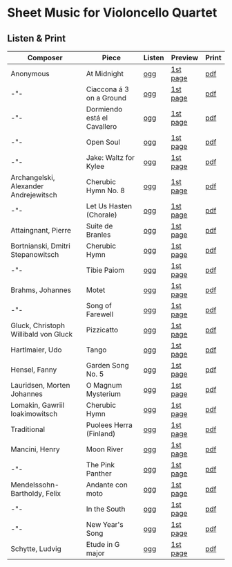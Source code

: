 # Sheet Music for Violoncello Quartet

## Listen & Print

Composer | Piece | Listen | Preview | Print
-------- | ----- | ------ | ------- | -----
Anonymous | At Midnight | [ogg](http://cellist.bplaced.net/ogg/Unbekannt/unbekannt_um_mitternacht.ogg) | [1st page](https://raw.githubusercontent.com/cellist/Lilypond-Sheet-Music/master/Vlc%2C%20Vlc%2C%20Vlc%2C%20Vlc/Unbekannt/Um%20Mitternacht/preview.png) | [pdf](https://github.com/cellist/Lilypond-Sheet-Music/raw/master/Vlc%2C%20Vlc%2C%20Vlc%2C%20Vlc/Unbekannt/Um%20Mitternacht/unbekannt_um_mitternacht.pdf)
-"- | Ciaccona á 3 on a Ground | [ogg](http://cellist.bplaced.net/ogg/Unbekannt/unbekannt_ciaccona.ogg) | [1st page](https://raw.githubusercontent.com/cellist/Lilypond-Sheet-Music/master/Vlc%2C%20Vlc%2C%20Vlc%2C%20Vlc/Unbekannt/Ciaccona/preview.png) | [pdf](https://github.com/cellist/Lilypond-Sheet-Music/raw/master/Vlc%2C%20Vlc%2C%20Vlc%2C%20Vlc/Unbekannt/Ciaccona/unbekannt_ciaccona.pdf)
-"- | Dormiendo está el Cavallero | [ogg](http://cellist.bplaced.net/ogg/Unbekannt/anonymous_dormiendo.ogg) | [1st page](https://raw.githubusercontent.com/cellist/Lilypond-Sheet-Music/master/Vlc%2C%20Vlc%2C%20Vlc%2C%20Vlc/Unbekannt/Dormiendo/preview.png) | [pdf](https://github.com/cellist/Lilypond-Sheet-Music/raw/master/Vlc%2C%20Vlc%2C%20Vlc%2C%20Vlc/Unbekannt/Dormiendo/anonymous_dormiendo.pdf)
-"- | Open Soul | [ogg](http://cellist.bplaced.net/ogg/Unbekannt/unbekannt_open_soul.ogg) | [1st page](https://raw.githubusercontent.com/cellist/Lilypond-Sheet-Music/master/Vlc%2C%20Vlc%2C%20Vlc%2C%20Vlc/Unbekannt/Open%20Soul/preview.png) | [pdf](https://github.com/cellist/Lilypond-Sheet-Music/raw/master/Vlc%2C%20Vlc%2C%20Vlc%2C%20Vlc/Unbekannt/Open%20Soul/unbekannt_open_soul.pdf)
-"- | Jake: Waltz for Kylee | [ogg](http://cellist.bplaced.net/ogg/Unbekannt/unbekannt_walzer_f%c3%bcr_kylee.ogg) | [1st page](https://raw.githubusercontent.com/cellist/Lilypond-Sheet-Music/master/Vlc%2C%20Vlc%2C%20Vlc%2C%20Vlc/Unbekannt/Walzer%20f%C3%BCr%20Kylee/preview.png) | [pdf](https://github.com/cellist/Lilypond-Sheet-Music/raw/master/Vlc%2C%20Vlc%2C%20Vlc%2C%20Vlc/Unbekannt/Walzer%20f%C3%BCr%20Kylee/unbekannt_walzer_f%C3%BCr_kylee.pdf)
Archangelski, Alexander Andrejewitsch | Cherubic Hymn No. 8 | [ogg](http://cellist.bplaced.net/ogg/Archangelski,%20Alexander%20Andrejewitsch/archangelski_hymne.ogg) | [1st page](https://raw.githubusercontent.com/cellist/Lilypond-Sheet-Music/master/Vlc%2C%20Vlc%2C%20Vlc%2C%20Vlc/Archangelski%2C%20Alexander%20Andrejewitsch/Cherubische%20Hymne%20Nr%208/preview.png) | [pdf](https://github.com/cellist/Lilypond-Sheet-Music/raw/master/Vlc%2C%20Vlc%2C%20Vlc%2C%20Vlc/Archangelski%2C%20Alexander%20Andrejewitsch/Cherubische%20Hymne%20Nr%208/archangelski_hymne.pdf)
-"- | Let Us Hasten (Chorale) | [ogg](http://cellist.bplaced.net/ogg/Archangelski,%20Alexander%20Andrejewitsch/archangelski_choral.ogg) | [1st page](https://raw.githubusercontent.com/cellist/Lilypond-Sheet-Music/master/Vlc%2C%20Vlc%2C%20Vlc%2C%20Vlc/Archangelski%2C%20Alexander%20Andrejewitsch/Choral/preview.png) | [pdf](https://github.com/cellist/Lilypond-Sheet-Music/raw/master/Vlc%2C%20Vlc%2C%20Vlc%2C%20Vlc/Archangelski%2C%20Alexander%20Andrejewitsch/Choral/archangelski_choral.pdf)
Attaingnant, Pierre | Suite de Branles | [ogg](http://cellist.bplaced.net/ogg/Attaingnant,%20Pierre/attaingnant_suite_de_branles.ogg) | [1st page](https://raw.githubusercontent.com/cellist/Lilypond-Sheet-Music/master/Vlc%2C%20Vlc%2C%20Vlc%2C%20Vlc/Attaingnant%2C%20Pierre/Suite%20de%20Branles/preview.png) | [pdf](https://github.com/cellist/Lilypond-Sheet-Music/raw/master/Vlc%2C%20Vlc%2C%20Vlc%2C%20Vlc/Attaingnant%2C%20Pierre/Suite%20de%20Branles/attaingnant_suite_de_branles.pdf)
Bortnianski, Dmitri Stepanowitsch | Cherubic Hymn | [ogg](http://cellist.bplaced.net/ogg/Bortnianski,%20Dmitri/bortnianski_hymne_der_cherubim.ogg) | [1st page](https://raw.githubusercontent.com/cellist/Lilypond-Sheet-Music/master/Vlc%2C%20Vlc%2C%20Vlc%2C%20Vlc/Bortnjanski%2C%20Dmitri%20Stepanowitsch/Hymne%20der%20Cherubim/preview.png) | [pdf](https://github.com/cellist/Lilypond-Sheet-Music/raw/master/Vlc%2C%20Vlc%2C%20Vlc%2C%20Vlc/Bortnjanski%2C%20Dmitri%20Stepanowitsch/Hymne%20der%20Cherubim/bortnianski_hymne_der_cherubim.pdf)
-"- | Tibie Paiom | [ogg](http://cellist.bplaced.net/ogg/Bortnianski,%20Dmitri/bortnjanski_tibie_paiom.ogg) | [1st page](https://raw.githubusercontent.com/cellist/Lilypond-Sheet-Music/master/Vlc%2C%20Vlc%2C%20Vlc%2C%20Vlc/Bortnjanski%2C%20Dmitri%20Stepanowitsch/Tibie%20Paiom/preview.png) | [pdf](https://github.com/cellist/Lilypond-Sheet-Music/raw/master/Vlc%2C%20Vlc%2C%20Vlc%2C%20Vlc/Bortnjanski%2C%20Dmitri%20Stepanowitsch/Tibie%20Paiom/bortnjanski_tibie_paiom.pdf)
Brahms, Johannes | Motet | [ogg](http://cellist.bplaced.net/ogg/Brahms,%20Johannes/brahms_motette.ogg) | [1st page](https://raw.githubusercontent.com/cellist/Lilypond-Sheet-Music/master/Vlc%2C%20Vlc%2C%20Vlc%2C%20Vlc/Brahms%2C%20Johannes/Motette/preview.png) | [pdf](https://github.com/cellist/Lilypond-Sheet-Music/raw/master/Vlc%2C%20Vlc%2C%20Vlc%2C%20Vlc/Brahms%2C%20Johannes/Motette/brahms_motette.pdf)
-"- | Song of Farewell | [ogg](http://cellist.bplaced.net/ogg/Brahms,%20Johannes/brahms_abschiedslied.ogg) | [1st page](https://raw.githubusercontent.com/cellist/Lilypond-Sheet-Music/master/Vlc%2C%20Vlc%2C%20Vlc%2C%20Vlc/Brahms%2C%20Johannes/Abschiedslied/preview.png) | [pdf](https://github.com/cellist/Lilypond-Sheet-Music/raw/master/Vlc%2C%20Vlc%2C%20Vlc%2C%20Vlc/Brahms%2C%20Johannes/Abschiedslied/brahms_abschiedslied.pdf)
Gluck, Christoph Willibald von Gluck | Pizzicatto | [ogg](http://cellist.bplaced.net/ogg/Gluck,%20Christoph%20Willibald%20von/gluck_pizzicatto_4vlc.ogg) | [1st page](https://raw.githubusercontent.com/cellist/Lilypond-Sheet-Music/master/Vlc%2C%20Vlc%2C%20Vlc%2C%20Vlc/Gluck%2C%20Christoph%20Willibald%20von/Pizzicatto/preview.png) | [pdf](https://github.com/cellist/Lilypond-Sheet-Music/raw/master/Vlc%2C%20Vlc%2C%20Vlc%2C%20Vlc/Gluck%2C%20Christoph%20Willibald%20von/Pizzicatto/gluck_pizzicatto.pdf)
Hartlmaier, Udo | Tango | [ogg](http://cellist.bplaced.net/ogg/Hartlmaier,%20Udo/hartlmaier_tango.ogg) | [1st page](https://raw.githubusercontent.com/cellist/Lilypond-Sheet-Music/master/Vlc%2C%20Vlc%2C%20Vlc%2C%20Vlc/Hartlmaier%2C%20Udo/Tango/preview.png) | [pdf](https://github.com/cellist/Lilypond-Sheet-Music/raw/master/Vlc%2C%20Vlc%2C%20Vlc%2C%20Vlc/Hartlmaier%2C%20Udo/Tango/hartlmaier_tango.pdf)
Hensel, Fanny | Garden Song No. 5 | [ogg](http://cellist.bplaced.net/ogg/Hensel,%20Fanny/hensel_waldesrauschen.ogg) | [1st page](https://raw.githubusercontent.com/cellist/Lilypond-Sheet-Music/master/Vlc%2C%20Vlc%2C%20Vlc%2C%20Vlc/Hensel%2C%20Fanny/Abendlich%20schon%20rauscht%20der%20Wald/preview.png) | [pdf](https://github.com/cellist/Lilypond-Sheet-Music/raw/master/Vlc%2C%20Vlc%2C%20Vlc%2C%20Vlc/Hensel%2C%20Fanny/Abendlich%20schon%20rauscht%20der%20Wald/hensel_waldesrauschen.pdf)
Lauridsen, Morten Johannes | O Magnum Mysterium | [ogg](http://cellist.bplaced.net/ogg/Lauridsen,%20Morten%20Johannes/lauridsen_o_magnum_mysterium.ogg) | [1st page](https://raw.githubusercontent.com/cellist/Lilypond-Sheet-Music/master/Vlc%2C%20Vlc%2C%20Vlc%2C%20Vlc/Lauridsen%2C%20Morten%20Johannes/O%20Magnum%20Mysterium/preview.png) | [pdf](https://github.com/cellist/Lilypond-Sheet-Music/raw/master/Vlc%2C%20Vlc%2C%20Vlc%2C%20Vlc/Lauridsen%2C%20Morten%20Johannes/O%20Magnum%20Mysterium/lauridsen_o_magnum_mysterium.pdf)
Lomakin, Gawriil Ioakimowitsch | Cherubic Hymn | [ogg](http://cellist.bplaced.net/ogg/Lomakin,%20Gawriil%20Ioakimowitsch/lomakin_hymne_der_cherubim.ogg) | [1st page](https://raw.githubusercontent.com/cellist/Lilypond-Sheet-Music/master/Vlc%2C%20Vlc%2C%20Vlc%2C%20Vlc/Lomakin%2C%20Gawriil%20Ioakimowitsch/Hymne%20der%20Cherubim/preview.png) | [pdf](https://github.com/cellist/Lilypond-Sheet-Music/raw/master/Vlc%2C%20Vlc%2C%20Vlc%2C%20Vlc/Lomakin%2C%20Gawriil%20Ioakimowitsch/Hymne%20der%20Cherubim/lomakin_hymne_der_cherubim.pdf)
Traditional | Puolees Herra (Finland) | [ogg](http://cellist.bplaced.net/ogg/Traditional/traditional_puolees_herra.ogg) | [1st page](https://raw.githubusercontent.com/cellist/Lilypond-Sheet-Music/master/Vlc%2C%20Vlc%2C%20Vlc%2C%20Vlc/Traditional/Puolees%20Herra/preview.png) | [pdf](https://github.com/cellist/Lilypond-Sheet-Music/raw/master/Vlc%2C%20Vlc%2C%20Vlc%2C%20Vlc/Traditional/Puolees%20Herra/traditional_puolees_herra.pdf)
Mancini, Henry | Moon River | [ogg](http://cellist.bplaced.net/ogg/Mancini,%20Henry/mancini_moon_river.ogg) | [1st page](https://raw.githubusercontent.com/cellist/Lilypond-Sheet-Music/master/Vlc%2C%20Vlc%2C%20Vlc%2C%20Vlc/Mancini%2C%20Henry/Moon%20River/preview.png) | [pdf](https://github.com/cellist/Lilypond-Sheet-Music/raw/master/Vlc%2C%20Vlc%2C%20Vlc%2C%20Vlc/Mancini%2C%20Henry/Moon%20River/mancini_moon_river.pdf)
-"- | The Pink Panther | [ogg](http://cellist.bplaced.net/ogg/Mancini,%20Henry/mancini_pink_panther.ogg) | [1st page](https://raw.githubusercontent.com/cellist/Lilypond-Sheet-Music/master/Vlc%2C%20Vlc%2C%20Vlc%2C%20Vlc/Mancini%2C%20Henry/The%20Pink%20Panther/preview.png) | [pdf](https://github.com/cellist/Lilypond-Sheet-Music/raw/master/Vlc%2C%20Vlc%2C%20Vlc%2C%20Vlc/Mancini%2C%20Henry/The%20Pink%20Panther/mancini_pink_panther.pdf)
Mendelssohn-Bartholdy, Felix | Andante con moto | [ogg](http://cellist.bplaced.net/ogg/Mendelssohn-Bartholdy,%20Felix/mendelssohn_andante_con_moto.ogg) | [1st page](https://raw.githubusercontent.com/cellist/Lilypond-Sheet-Music/master/Vlc%2C%20Vlc%2C%20Vlc%2C%20Vlc/Mendelssohn-Bartholdy%2C%20Felix/Andante%20con%20moto/preview.png) | [pdf](https://github.com/cellist/Lilypond-Sheet-Music/raw/master/Vlc%2C%20Vlc%2C%20Vlc%2C%20Vlc/Mendelssohn-Bartholdy%2C%20Felix/Andante%20con%20moto/mendelssohn_andante_con_moto.pdf)
-"- | In the South | [ogg](http://cellist.bplaced.net/ogg/Mendelssohn-Bartholdy,%20Felix/mendelssohn_im_s%c3%bcden.ogg) | [1st page](https://raw.githubusercontent.com/cellist/Lilypond-Sheet-Music/master/Vlc%2C%20Vlc%2C%20Vlc%2C%20Vlc/Mendelssohn-Bartholdy%2C%20Felix/Im%20S%C3%BCden/preview.png) | [pdf](https://github.com/cellist/Lilypond-Sheet-Music/raw/master/Vlc%2C%20Vlc%2C%20Vlc%2C%20Vlc/Mendelssohn-Bartholdy%2C%20Felix/Im%20S%C3%BCden/mendelssohn_im_s%C3%BCden.pdf)
-"- | New Year's Song | [ogg](http://cellist.bplaced.net/ogg/Mendelssohn-Bartholdy,%20Felix/mendelssohn_neujahrslied.ogg) | [1st page](https://raw.githubusercontent.com/cellist/Lilypond-Sheet-Music/master/Vlc%2C%20Vlc%2C%20Vlc%2C%20Vlc/Mendelssohn-Bartholdy%2C%20Felix/Neujahrslied/preview.png) | [pdf](https://github.com/cellist/Lilypond-Sheet-Music/raw/master/Vlc%2C%20Vlc%2C%20Vlc%2C%20Vlc/Mendelssohn-Bartholdy%2C%20Felix/Neujahrslied/mendelssohn_neujahrslied.pdf)
Schytte, Ludvig | Etude in G major | [ogg](http://cellist.bplaced.net/ogg/Schytte,%20Ludvig/schytte_et%c3%bcde_in_G.ogg) | [1st page](https://raw.githubusercontent.com/cellist/Lilypond-Sheet-Music/master/Vlc%2C%20Vlc%2C%20Vlc%2C%20Vlc/Schytte%2C%20Ludvig/Et%C3%BCde%20in%20G-Dur/preview.png) | [pdf](https://github.com/cellist/Lilypond-Sheet-Music/raw/master/Vlc%2C%20Vlc%2C%20Vlc%2C%20Vlc/Schytte%2C%20Ludvig/Et%C3%BCde%20in%20G-Dur/schytte_et%C3%BCde_in_G.pdf)
